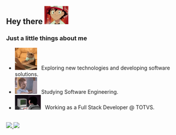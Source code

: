 
<h2> Hey there <img src="./assets/ashzin.gif" width="65"/></h2>

<h3> Just a little things about me </h3>

- <img src="./assets/coding.gif" width="60"/> &nbsp; Exploring new technologies and developing software solutions.
- <img src="./assets/brent-rambo.gif" width="60"/> &nbsp; Studying Software Engineering.
- <img src="./assets/dev.gif" width="70"/>  &nbsp; Working as a Full Stack Developer @ TOTVS.

</br>

<a href="https://github.com/Gabukuro">
  <img height="180em" src="https://github-readme-stats.vercel.app/api?username=Gabukuro&theme=buefy&show_icons=true" />
  <img height="180em" src="https://github-readme-stats.vercel.app/api/top-langs/?username=Gabukuro&theme=buefy" />
</a>
